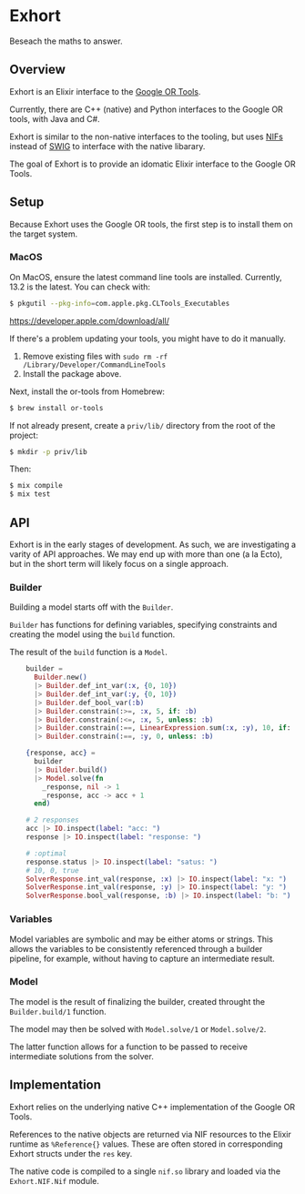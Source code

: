# Exhort

Beseach the maths to answer.

## Overview

Exhort is an Elixir interface to the [Google OR
Tools](https://developers.google.com/optimization).

Currently, there are C++ (native) and Python interfaces to the Google OR tools,
with Java and C#.

Exhort is similar to the non-native interfaces to the tooling, but uses
[NIFs](https://www.erlang.org/doc/tutorial/nif.html) instead of
[SWIG](http://www.swig.org/) to interface with the native libarary.

The goal of Exhort is to provide an idomatic Elixir interface to the Google OR
Tools.

## Setup

Because Exhort uses the Google OR tools, the first step is to install them on
the target system.

### MacOS

On MacOS, ensure the latest command line tools are installed. Currently, 13.2 is
the latest. You can check with:

```sh
$ pkgutil --pkg-info=com.apple.pkg.CLTools_Executables
```

https://developer.apple.com/download/all/

If there's a problem updating your tools, you might have to do it manually.

1. Remove existing files with `sudo rm -rf /Library/Developer/CommandLineTools`
2. Install the package above.

Next, install the or-tools from Homebrew:

```sh
$ brew install or-tools
```

If not already present, create a `priv/lib/` directory from the root of the project:

```sh
$ mkdir -p priv/lib
```

Then:

```sh
$ mix compile
$ mix test
```

## API

Exhort is in the early stages of development. As such, we are investigating a
varity of API approaches. We may end up with more than one (a la Ecto), but in
the short term will likely focus on a single approach.

### Builder

Building a model starts off with the `Builder`.

`Builder` has functions for defining variables, specifying constraints and
creating the model using the `build` function.

The result of the `build` function is a `Model`.

```elixir
    builder =
      Builder.new()
      |> Builder.def_int_var(:x, {0, 10})
      |> Builder.def_int_var(:y, {0, 10})
      |> Builder.def_bool_var(:b)
      |> Builder.constrain(:>=, :x, 5, if: :b)
      |> Builder.constrain(:<=, :x, 5, unless: :b)
      |> Builder.constrain(:==, LinearExpression.sum(:x, :y), 10, if: :b)
      |> Builder.constrain(:==, :y, 0, unless: :b)

    {response, acc} =
      builder
      |> Builder.build()
      |> Model.solve(fn
        _response, nil -> 1
        _response, acc -> acc + 1
      end)

    # 2 responses
    acc |> IO.inspect(label: "acc: ")
    response |> IO.inspect(label: "response: ")

    # :optimal
    response.status |> IO.inspect(label: "satus: ")
    # 10, 0, true
    SolverResponse.int_val(response, :x) |> IO.inspect(label: "x: ")
    SolverResponse.int_val(response, :y) |> IO.inspect(label: "y: ")
    SolverResponse.bool_val(response, :b) |> IO.inspect(label: "b: ")
```

### Variables

Model variables are symbolic and may be either atoms or strings. This allows the
variables to be consistently referenced through a builder pipeline, for example,
without having to capture an intermediate result.

### Model

The model is the result of finalizing the builder, created throught the
`Builder.build/1` function.

The model may then be solved with `Model.solve/1` or `Model.solve/2`.

The latter function allows for a function to be passed to receive intermediate
solutions from the solver.

## Implementation

Exhort relies on the underlying native C++ implementation of the Google OR Tools.

References to the native objects are returned via NIF resources to the Elixir
runtime as `%Reference{}` values. These are often stored in corresponding Exhort
structs under the `res` key.

The native code is compiled to a single `nif.so` library and loaded via the
`Exhort.NIF.Nif` module.
